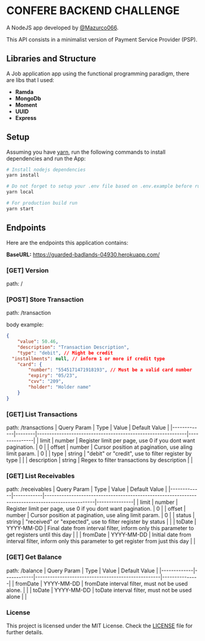 # CONFERE BACKEND CHALLENGE

A NodeJS app developed by [@Mazurco066](https://github.com/Mazurco066).

This API consists in a minimalist version of Payment Service Provider (PSP).

## Libraries and Structure

A Job application app using the functional programming paradigm, there are libs that I used:

* **Ramda**
* **MongoDb**
* **Moment**
* **UUID**
* **Express**

## Setup

Assuming you have [yarn](https://yarnpkg.com/), run the following commands to install dependencies and run the App:

```sh
# Install nodejs dependencies
yarn install

# Do not forget to setup your .env file based on .env.example before running the command below
yarn local

# For production build run
yarn start
```

## Endpoints

Here are the endpoints this application contains:

**BaseURL:** https://guarded-badlands-04930.herokuapp.com/

### [GET] Version
path: /

### [POST] Store Transaction
path: /transaction

body example:

```json
{
	"value": 50.46,
	"description": "Transaction Description",
	"type": "debit", // Might be credit
  "installments": null, // inform 1 or more if credit type
	"card": {
		"number": "5545171471918193", // Must be a valid card number
		"expiry": "05/23",
		"cvv": "209",
		"holder": "Holder name"
	}
}
```

### [GET] List Transactions
path: /transactions
| Query Param | Type   | Value                                                       | Default Value |
|-------------|--------|-------------------------------------------------------------|---------------|
| limit       | number | Register limit per page, use 0 if you dont want pagination. | 0             |
| offset      | number | Cursor position at pagination, use aling limit param.       | 0             |
| type        | string | "debit" or "credit", use to filter register by type         |               |
| description | string | Regex to filter transactions by description                 |               |

### [GET] List Receivables
path: /receivables
| Query Param | Type       | Value                                                                                            | Default Value |
|-------------|------------|--------------------------------------------------------------------------------------------------|---------------|
| limit       | number     | Register limit per page, use 0 if you dont want pagination.                                      | 0             |
| offset      | number     | Cursor position at pagination, use aling limit param.                                            | 0             |
| status      | string     | "received" or "expected", use to filter register by status                                       |               |
| toDate      | YYYY-MM-DD | Final date from interval filter, inform only this parameter to get registers until this day      |               |
| fromDate    | YYYY-MM-DD | Initial date from interval filter, inform only this parameter to get register from just this day |               |

### [GET] Get Balance
path: /balance
| Query Param | Type       | Value                                             | Default Value |
|-------------|------------|---------------------------------------------------|---------------|
| fromDate    | YYYY-MM-DD | fromDate interval filter, must not be used alone. |               |
| toDate      | YYYY-MM-DD | toDate interval filter, must not be used alone    |               |

### License

This project is licensed under the MIT License. Check the [LICENSE](LICENSE) file for further details.
